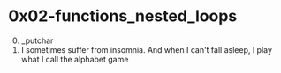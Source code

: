 <h1>0x02-functions_nested_loops</h1>

00. &lowbar;putchar<br>
01. I sometimes suffer from insomnia. And when I can't fall asleep, I play what I call the alphabet game<br>
